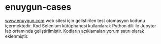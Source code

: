 # enuygun-cases

www.enuygun.com web sitesi için geliştirilen test otomasyon kodunu içermektedir. Kod Selenium kütüphanesi kullanılarak Python dili ile Jupyter lab ortamında geliştirilmiştir. Kodların açıklamaları yorum satırı olarak eklenmiştir.
